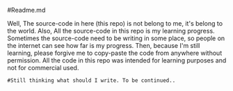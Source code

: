 #Readme.md

Well, The source-code in here (this repo) is not belong to me, it's belong to the world. Also, All the source-code in this repo is my learning progress. Sometimes the source-code need to be writing in some place, so people on the internet can see how far is my progress. Then, because I'm still learning, please forgive me to copy-paste the code from anywhere without permission. All the code in this repo was intended for learning purposes and not for commercial used.


    #Still thinking what should I write. To be continued..
